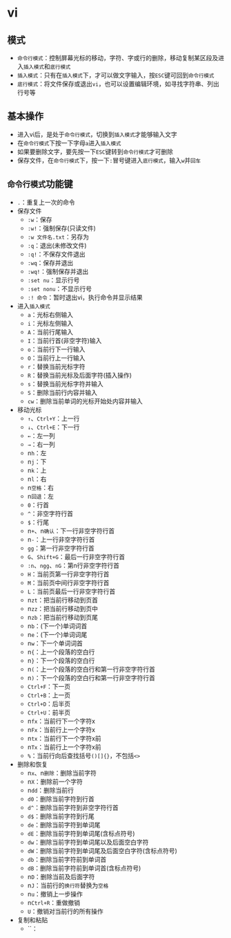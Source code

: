 # vi

## 模式

- `命令行模式`：控制屏幕光标的移动，字符、字或行的删除，移动复制某区段及进入`插入模式`和`底行模式`
- `插入模式`：只有在`插入模式`下，才可以做文字输入，按`ESC`键可回到`命令行模式`
- `底行模式`：将文件保存或退出`vi`，也可以设置编辑环境，如寻找字符串、列出行号等

## 基本操作

- 进入vi后，是处于`命令行模式`，切换到`插入模式`才能够输入文字
- 在`命令行模式`下按一下字母`a`进入`插入模式`
- 如果要删除文字，要先按一下`ESC`键转到`命令行模式`才可删除
- 保存文件，在`命令行模式`下，按一下`:`冒号键进入`底行模式`，输入`w`并`回车`

## `命令行模式`功能键

- `.`：重复上一次的命令
- 保存文件
  - `:w`：保存
  - `:w!`：强制保存(只读文件)
  - `:w 文件名.txt`：另存为
  - `:q`：退出(未修改文件)
  - `:q!`：不保存文件退出
  - `:wq`：保存并退出
  - `:wq!`：强制保存并退出
  - `:set nu`：显示行号
  - `:set nonu`：不显示行号
  - `:! 命令`：暂时退出vi，执行命令并显示结果
- 进入`插入模式`
  - `a`：光标右侧输入
  - `i`：光标左侧输入
  - `A`：当前行尾输入
  - `I`：当前行首(非空字符)输入
  - `o`：当前行下一行输入
  - `O`：当前行上一行输入
  - `r`：替换当前光标字符
  - `R`：替换当前光标及后面字符(插入操作)
  - `s`：替换当前光标字符并输入
  - `S`：删除当前行内容并输入
  - `cw`：删除当前单词的光标开始处内容并输入
- 移动光标
  - `↑`、`Ctrl+Y`：上一行
  - `↓`、`Ctrl+E`：下一行
  - `←`：左一列
  - `→`：右一列
  - n`h`：左
  - n`j`：下
  - n`k`：上
  - n`l`：右
  - n`空格`：右
  - n`回退`：左
  - `0`：行首
  - `^`：非空字符行首
  - `$`：行尾
  - n`+`、n`确认`：下一行非空字符行首
  - n`-`：上一行非空字符行首
  - `gg`：第一行非空字符行首
  - `G`、`Shift+G`：最后一行非空字符行首
  - `:n`、`ngg`、`nG`：第n行非空字符行首
  - `H`：当前页第一行非空字符行首
  - `M`：当前页中间行非空字符行首
  - `L`：当前页最后一行非空字符行首
  - n`zt`：把当前行移动到页首
  - n`zz`：把当前行移动到页中
  - n`zb`：把当前行移动到页尾
  - n`b`：(下一个)单词词首
  - n`e`：(下一个)单词词尾
  - n`w`：下一个单词词首
  - n`{`：上一个段落的空白行
  - n`}`：下一个段落的空白行
  - n`(`：上一个段落的空白行和第一行非空字符行首
  - n`)`：下一个段落的空白行和第一行非空字符行首
  - `Ctrl+F`：下一页
  - `Ctrl+B`：上一页
  - `Ctrl+D`：后半页
  - `Ctrl+U`：前半页
  - n`fx`：当前行下一个字符x
  - n`Fx`：当前行上一个字符x
  - n`tx`：当前行下一个字符x前
  - n`Tx`：当前行上一个字符x前
  - `%`：当前行向后查找括号`()[]{}`，不包括`<>`
- 删除和恢复
  - n`x`、n`删除`：删除当前字符
  - n`X`：删除前一个字符
  - n`dd`：删除当前行
  - `d0`：删除当前字符到行首
  - `d^`：删除当前字符到非空字符行首
  - `d$`：删除当前字符到行尾
  - `de`：删除当前字符到单词尾
  - `dE`：删除当前字符到单词尾(含标点符号)
  - `dw`：删除当前字符到单词尾以及后面空白字符
  - `dW`：删除当前字符到单词尾及后面空白字符(含标点符号)
  - `db`：删除当前字符前到单词首
  - `dB`：删除当前字符前到单词首(含标点符号)
  - n`D`：删除当前及后面字符
  - n`J`：当前行的`换行符`替换为`空格`
  - n`u`：撤销上一步操作
  - n`Ctrl+R`：重做撤销
  - `U`：撤销对当前行的所有操作
- 复制和粘贴
  - ``：
